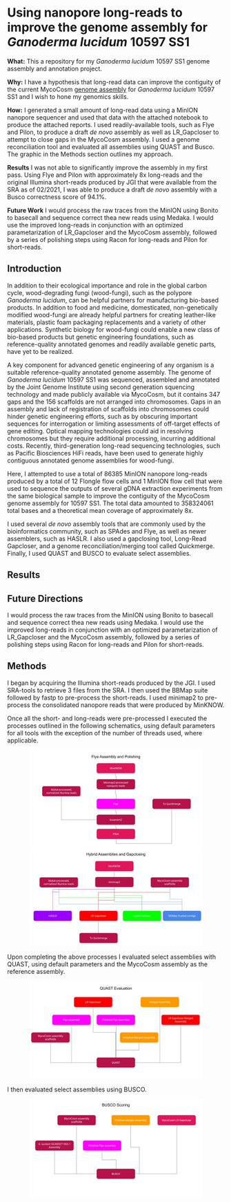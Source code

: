 # Using nanopore long-reads to improve the genome assembly for *Ganoderma lucidum* 10597 SS1
**What:** This a repository for my *Ganoderma lucidum* 10597 SS1 genome assembly and annotation project. 

**Why:** I have a hypothesis that long-read data can improve the contiguity of the current MycoCosm [genome assembly](https://mycocosm.jgi.doe.gov/Gansp1/Gansp1.home.html) for *Ganoderma lucidum* 10597 SS1 and I wish to hone my genomics skills.

**How:** I generated a small amount of long-read data using a MinION nanopore sequencer and used that data with the attached notebook to produce the attached reports. I used readily-available tools, such as Flye and Pilon, to produce a draft *de novo* assembly as well as LR_Gapcloser to attempt to close gaps in the MycoCosm assembly. I used a genome reconciliation tool and evaluated all assemblies using QUAST and Busco. The graphic in the Methods section outlines my approach.

**Results** I was not able to significantly improve the assembly in my first pass. Using Flye and Pilon with approximately 8x long-reads and the original Illumina short-reads produced by JGI that were available from the SRA as of 02/2021, I was able to produce a draft *de novo* assembly with a Busco correctness score of 94.1%.

**Future Work** I would process the raw traces from the MinION using Bonito to basecall and sequence correct thea new reads using Medaka. I would use the improved long-reads in conjunction with an optimized parametarization of LR_Gapcloser and the MycoCosm assembly, followed by a series of polishing steps using Racon for long-reads and Pilon for short-reads.

## **Introduction**
In addition to their ecological importance and role in the global carbon cycle, wood-degrading fungi (wood-fungi), such as the polypore *Ganoderma lucidum*, can be helpful partners for manufacturing bio-based products. In addition to food and medicine, domesticated, non-genetically modified wood-fungi are already helpful partners for creating leather-like materials, plastic foam packaging replacements and a variety of other applications. Synthetic biology for wood-fungi could enable a new class of bio-based products but genetic engineering foundations, such as reference-quality annotated genomes and readily available genetic parts, have yet to be realized.

A key component for advanced genetic engineering of any organism is a suitable reference-quality annotated genome assembly. The genome of *Ganoderma lucidum* 10597 SS1 was sequenced, assembled and annotated by the Joint Genome Institute using second generation squencing technology and made publicly available via MycoCosm, but it contains 347 gaps and the 156 scaffolds are not arranged into chromosomes. Gaps in an assembly and lack of registration of scaffolds into chromosomes could hinder genetic engineering efforts, such as by obscuring important sequences for interrogation or limiting assessments of off-target effects of gene editing. Optical mapping technologies could aid in resolving chromosomes but they require additional processing, incurring additional costs. Recently, third-generation long-read sequencing technologies, such as Pacific Biosciences HiFi reads, have been used to generate highly contiguous annotated genome assemblies for wood-fungi.

Here, I attempted to use a total of 86385 MinION nanopore long-reads produced by a total of 12 Flongle flow cells and 1 MinION flow cell that were used to sequence the outputs of several gDNA extraction experiments from the same biological sample to improve the contiguity of the MycoCosm genome assembly for 10597 SS1. The total data amounted to 358324061 total bases and a theoretical mean coverage of approximately 8x.

I used several *de novo* assembly tools that are commonly used by the bioinformatics community, such as SPAdes and Flye, as well as newer assemblers, such as HASLR. I also used a gapclosing tool, Long-Read Gapcloser, and a genome reconciliation/merging tool called Quickmerge. Finally, I used QUAST and BUSCO to evaluate select assemblies.
    
## **Results**



## **Future Directions**

I would process the raw traces from the MinION using Bonito to basecall and sequence correct thea new reads using Medaka. I would use the improved long-reads in conjunction with an optimized parametarization of LR_Gapcloser and the MycoCosm assembly, followed by a series of polishing steps using Racon for long-reads and Pilon for short-reads.

## **Methods**
I began by acquiring the Illumina short-reads produced by the JGI. I used SRA-tools to retrieve 3 files from the SRA. I then used the BBMap suite followed by fastp to pre-process the short-reads. I used minimap2 to pre-process the consolidated nanopore reads that were produced by MinKNOW.

Once all the short- and long-reads were pre-processed I executed the processes outlined in the following schematics, using default parameters for all tools with the exception of the number of threads used, where applicable. 

<p align="center">
   <img src="https://github.com/Rcperez/G-lucidum-hybrid-genome-assembly/blob/main/FlyeAssembly.jpg" width="400">
   <img src="https://github.com/Rcperez/G-lucidum-hybrid-genome-assembly/blob/main/HybridAssemblies.jpg" width="400">
</p>

Upon completing the above processes I evaluated select assemblies with QUAST, using default parameters and the MycoCosm assembly as the reference assembly.

<p align="center">
  <img src="https://github.com/Rcperez/G-lucidum-hybrid-genome-assembly/blob/main/QUASTevals.jpg" width="400">
</p>

I then evaluated select assemblies using BUSCO. 

<p align="center">
  <img src="https://github.com/Rcperez/G-lucidum-hybrid-genome-assembly/blob/main/BUSCOscores.jpg" width="400">
</p>
